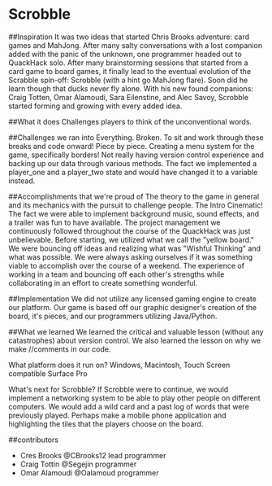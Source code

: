 # Scrobble

##Inspiration
It was two ideas that started Chris Brooks adventure: card games and MahJong. After many salty conversations with a lost companion added with the panic of the unknown, one programmer headed out to QuackHack solo. After many brainstorming sessions that started from a card game to board games, it finally lead to the eventual evolution of the Scrabble spin-off: Scrobble (with a hint go MahJong flare). Soon did he learn though that ducks never fly alone. With his new found companions: Craig Totten, Omar Alamoudi, Sara Eilenstine, and Alec Savoy, Scrobble started forming and growing with every added idea.

##What it does
Challenges players to think of the unconventional words.

##Challenges we ran into
Everything. Broken. To sit and work through these breaks and code onward! Piece by piece. Creating a menu system for the game, specifically borders! Not really having version control experience and backing up our data through various methods. The fact we implemented a player_one and a player_two state and would have changed it to a variable instead.

##Accomplishments that we're proud of
The theory to the game in general and its mechanics with the pursuit to challenge people. The Intro Cinematic! The fact we were able to implement background music, sound effects, and a trailer was fun to have available. The project management we continuously followed throughout the course of the QuackHack was just unbelievable. Before starting, we utilized what we call the "yellow board." We were bouncing off ideas and realizing what was "Wishful Thinking" and what was possible. We were always asking ourselves if it was something viable to accomplish over the course of a weekend. The experience of working in a team and bouncing off each other's strengths while collaborating in an effort to create something wonderful.

##Implementation
We did not utilize any licensed gaming engine to create our platform. Our game is based off our graphic designer's creation of the board, it's pieces, and our programmers utilizing Java/Python.

##What we learned
We learned the critical and valuable lesson (without any catastrophes) about version control. We also learned the lesson on why we make //comments in our code.

What platform does it run on?
Windows, Macintosh, Touch Screen compatible Surface Pro

What's next for Scrobble?
If Scrobble were to continue, we would implement a networking system to be able to play other people on different computers. We would add a wild card and a past log of words that were previously played. Perhaps make a mobile phone application and highlighting the tiles that the players choose on the board.

##contributors
* Cres Brooks @CBrooks12 lead programmer
* Craig Tottin @Segejin programmer
* Omar Alamoudi @Oalamoud programmer

